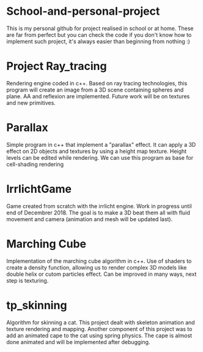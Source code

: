 # School-and-personal-project
This is my personal github for project realised in school or at home. These are far from perfect but you can check the code if you don't know how to implement such project, it's always easier than beginning from nothing :)

# Project Ray_tracing
  Rendering engine coded in c++. Based on ray tracing technologies, this program will create an image from a 3D scene containing      spheres and plane. AA and reflexion are implemented. Future work will be on textures and new primitives.
  
# Parallax 
  Simple program in c++ that implement a "parallax" effect. It can apply a 3D effect on 2D objects and textures by using a height map texture. Height levels can be edited while rendering. We can use this program as base for cell-shading rendering

# IrrlichtGame
Game created from scratch with the irrlicht engine. Work in progress until end of Decembrer 2018. The goal is to make a 3D beat them all with fluid movement and camera (animation and mesh will be updated last). 

# Marching Cube
Implementation of the marching cube algorithm in c++. Use of shaders to create a density function, allowing us to render complex 3D models like double helix or cutom particles effect. Can be improved in many ways, next step is texturing.

# tp_skinning
Algorithm for skinning a cat. This project dealt with skeleton animation and texture rendering and mapping. Another component of this project was to add an animated cape to the cat using spring physics. The cape is almost done animated and will be implemented after debugging.
